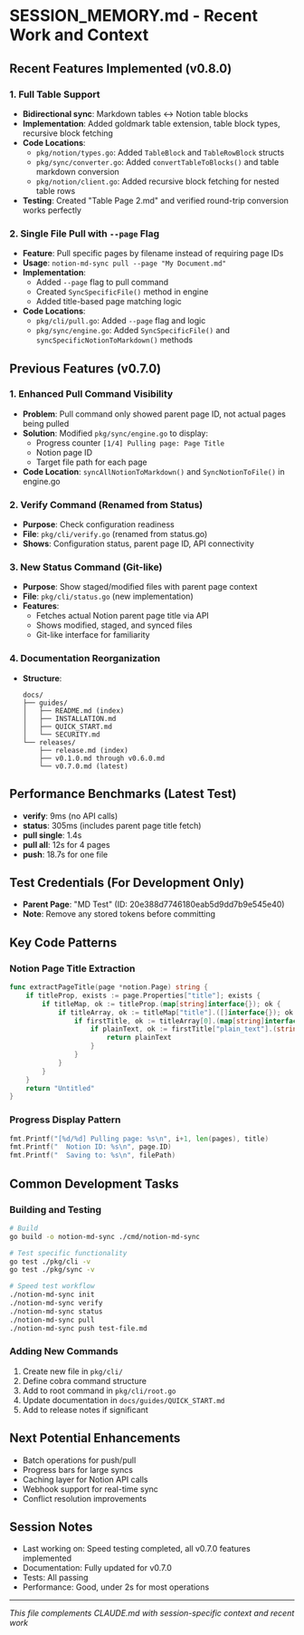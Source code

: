 # SESSION_MEMORY.md - Recent Work and Context

## Recent Features Implemented (v0.8.0)

### 1. Full Table Support
- **Bidirectional sync**: Markdown tables ↔ Notion table blocks
- **Implementation**: Added goldmark table extension, table block types, recursive block fetching
- **Code Locations**: 
  - `pkg/notion/types.go`: Added `TableBlock` and `TableRowBlock` structs
  - `pkg/sync/converter.go`: Added `convertTableToBlocks()` and table markdown conversion
  - `pkg/notion/client.go`: Added recursive block fetching for nested table rows
- **Testing**: Created "Table Page 2.md" and verified round-trip conversion works perfectly

### 2. Single File Pull with `--page` Flag
- **Feature**: Pull specific pages by filename instead of requiring page IDs
- **Usage**: `notion-md-sync pull --page "My Document.md"`
- **Implementation**: 
  - Added `--page` flag to pull command
  - Created `SyncSpecificFile()` method in engine
  - Added title-based page matching logic
- **Code Locations**: 
  - `pkg/cli/pull.go`: Added `--page` flag and logic
  - `pkg/sync/engine.go`: Added `SyncSpecificFile()` and `syncSpecificNotionToMarkdown()` methods

## Previous Features (v0.7.0)

### 1. Enhanced Pull Command Visibility
- **Problem**: Pull command only showed parent page ID, not actual pages being pulled
- **Solution**: Modified `pkg/sync/engine.go` to display:
  - Progress counter `[1/4] Pulling page: Page Title`
  - Notion page ID
  - Target file path for each page
- **Code Location**: `syncAllNotionToMarkdown()` and `SyncNotionToFile()` in engine.go

### 2. Verify Command (Renamed from Status)
- **Purpose**: Check configuration readiness
- **File**: `pkg/cli/verify.go` (renamed from status.go)
- **Shows**: Configuration status, parent page ID, API connectivity

### 3. New Status Command (Git-like)
- **Purpose**: Show staged/modified files with parent page context
- **File**: `pkg/cli/status.go` (new implementation)
- **Features**:
  - Fetches actual Notion parent page title via API
  - Shows modified, staged, and synced files
  - Git-like interface for familiarity

### 4. Documentation Reorganization
- **Structure**:
  ```
  docs/
  ├── guides/
  │   ├── README.md (index)
  │   ├── INSTALLATION.md
  │   ├── QUICK_START.md
  │   └── SECURITY.md
  └── releases/
      ├── release.md (index)
      ├── v0.1.0.md through v0.6.0.md
      └── v0.7.0.md (latest)
  ```

## Performance Benchmarks (Latest Test)
- **verify**: 9ms (no API calls)
- **status**: 305ms (includes parent page title fetch)
- **pull single**: 1.4s
- **pull all**: 12s for 4 pages
- **push**: 18.7s for one file

## Test Credentials (For Development Only)
- **Parent Page**: "MD Test" (ID: 20e388d7746180eab5d9dd7b9e545e40)
- **Note**: Remove any stored tokens before committing

## Key Code Patterns

### Notion Page Title Extraction
```go
func extractPageTitle(page *notion.Page) string {
    if titleProp, exists := page.Properties["title"]; exists {
        if titleMap, ok := titleProp.(map[string]interface{}); ok {
            if titleArray, ok := titleMap["title"].([]interface{}); ok && len(titleArray) > 0 {
                if firstTitle, ok := titleArray[0].(map[string]interface{}); ok {
                    if plainText, ok := firstTitle["plain_text"].(string); ok && plainText != "" {
                        return plainText
                    }
                }
            }
        }
    }
    return "Untitled"
}
```

### Progress Display Pattern
```go
fmt.Printf("[%d/%d] Pulling page: %s\n", i+1, len(pages), title)
fmt.Printf("  Notion ID: %s\n", page.ID)
fmt.Printf("  Saving to: %s\n", filePath)
```

## Common Development Tasks

### Building and Testing
```bash
# Build
go build -o notion-md-sync ./cmd/notion-md-sync

# Test specific functionality
go test ./pkg/cli -v
go test ./pkg/sync -v

# Speed test workflow
./notion-md-sync init
./notion-md-sync verify
./notion-md-sync status
./notion-md-sync pull
./notion-md-sync push test-file.md
```

### Adding New Commands
1. Create new file in `pkg/cli/`
2. Define cobra command structure
3. Add to root command in `pkg/cli/root.go`
4. Update documentation in `docs/guides/QUICK_START.md`
5. Add to release notes if significant

## Next Potential Enhancements
- Batch operations for push/pull
- Progress bars for large syncs
- Caching layer for Notion API calls
- Webhook support for real-time sync
- Conflict resolution improvements

## Session Notes
- Last working on: Speed testing completed, all v0.7.0 features implemented
- Documentation: Fully updated for v0.7.0
- Tests: All passing
- Performance: Good, under 2s for most operations

---
*This file complements CLAUDE.md with session-specific context and recent work*